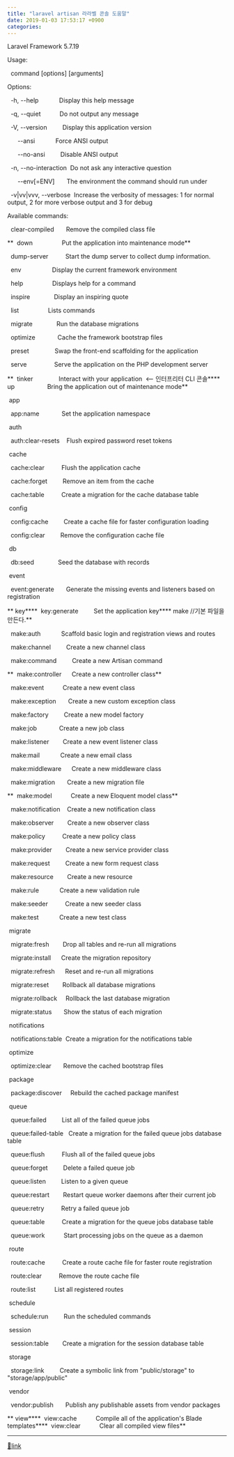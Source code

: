 ```yaml
---
title: "laravel artisan 라라벨 콘솔 도움말"
date: 2019-01-03 17:53:17 +0900
categories: 
---
```

  

Laravel Framework 5.7.19

  


Usage:

  command [options] [arguments]

  


Options:

  -h, --help            Display this help message

  -q, --quiet           Do not output any message

  -V, --version         Display this application version

      --ansi            Force ANSI output

      --no-ansi         Disable ANSI output

  -n, --no-interaction  Do not ask any interactive question

      --env[=ENV]       The environment the command should run under

  -v|vv|vvv, --verbose  Increase the verbosity of messages: 1 for normal output, 2 for more verbose output and 3 for debug

  


Available commands:

  clear-compiled       Remove the compiled class file

**  down                 Put the application into maintenance mode**

  dump-server          Start the dump server to collect dump information.

  env                  Display the current framework environment

  help                 Displays help for a command

  inspire              Display an inspiring quote

  list                 Lists commands

  migrate              Run the database migrations

  optimize             Cache the framework bootstrap files

  preset               Swap the front-end scaffolding for the application

  serve                Serve the application on the PHP development server

**  tinker               Interact with your application  &lt;-- 인터프리터 CLI 콘솔****  up                   Bring the application out of maintenance mode**

 app

  app:name             Set the application namespace

 auth

  auth:clear-resets    Flush expired password reset tokens

 cache

  cache:clear          Flush the application cache

  cache:forget         Remove an item from the cache

  cache:table          Create a migration for the cache database table

 config

  config:cache         Create a cache file for faster configuration loading

  config:clear         Remove the configuration cache file

 db

  db:seed              Seed the database with records

 event

  event:generate       Generate the missing events and listeners based on registration

** key****  key:generate         Set the application key**** make //기본 파일을 만든다.**

  make:auth            Scaffold basic login and registration views and routes

  make:channel         Create a new channel class

  make:command         Create a new Artisan command

**  make:controller      Create a new controller class**

  make:event           Create a new event class

  make:exception       Create a new custom exception class

  make:factory         Create a new model factory

  make:job             Create a new job class

  make:listener        Create a new event listener class

  make:mail            Create a new email class

  make:middleware      Create a new middleware class

  make:migration       Create a new migration file

**  make:model           Create a new Eloquent model class**

  make:notification    Create a new notification class

  make:observer        Create a new observer class

  make:policy          Create a new policy class

  make:provider        Create a new service provider class

  make:request         Create a new form request class

  make:resource        Create a new resource

  make:rule            Create a new validation rule

  make:seeder          Create a new seeder class

  make:test            Create a new test class

 migrate

  migrate:fresh        Drop all tables and re-run all migrations

  migrate:install      Create the migration repository

  migrate:refresh      Reset and re-run all migrations

  migrate:reset        Rollback all database migrations

  migrate:rollback     Rollback the last database migration

  migrate:status       Show the status of each migration

 notifications

  notifications:table  Create a migration for the notifications table

 optimize

  optimize:clear       Remove the cached bootstrap files

 package

  package:discover     Rebuild the cached package manifest

 queue

  queue:failed         List all of the failed queue jobs

  queue:failed-table   Create a migration for the failed queue jobs database table

  queue:flush          Flush all of the failed queue jobs

  queue:forget         Delete a failed queue job

  queue:listen         Listen to a given queue

  queue:restart        Restart queue worker daemons after their current job

  queue:retry          Retry a failed queue job

  queue:table          Create a migration for the queue jobs database table

  queue:work           Start processing jobs on the queue as a daemon

 route

  route:cache          Create a route cache file for faster route registration

  route:clear          Remove the route cache file

  route:list           List all registered routes

 schedule

  schedule:run         Run the scheduled commands

 session

  session:table        Create a migration for the session database table

 storage

  storage:link         Create a symbolic link from "public/storage" to "storage/app/public"

 vendor

  vendor:publish       Publish any publishable assets from vendor packages

** view****  view:cache           Compile all of the application's Blade templates****  view:clear           Clear all compiled view files**  




  ***
[🔗link](http://www.mins01.com/mh/tech/read/1230)